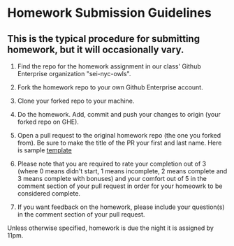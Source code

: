 # Homework Submission Guidelines

## This is the typical procedure for submitting homework, but it will occasionally vary. 

1. Find the repo for the homework assignment in our class' Github Enterprise organization "sei-nyc-owls".
2. Fork the homework repo to your own Github Enterprise account.
3. Clone your forked repo to your machine.
4. Do the homework. Add, commit and push your changes to origin (your forked repo on GHE).

5. Open a pull request to the original homework repo (the one you forked from). Be sure to make the title of the PR your first and last name. Here is  sample [template](https://git.generalassemb.ly/sei-nyc-owls/class-info/blob/master/SAMPLE_HW_TEMPLATE.md)   

6. Please note that you are required to rate your completion out of 3 (where 0 means didn't start, 1 means incomplete, 2 means complete and 3 means complete with bonuses) and your comfort out of 5 in the comment section of your pull request in order for your homeowrk to be considered complete. 

7. If you want feedback on the homework, please include your question(s) in the comment section of your pull request. 

Unless otherwise specified, homework is due the night it is assigned by 11pm.
